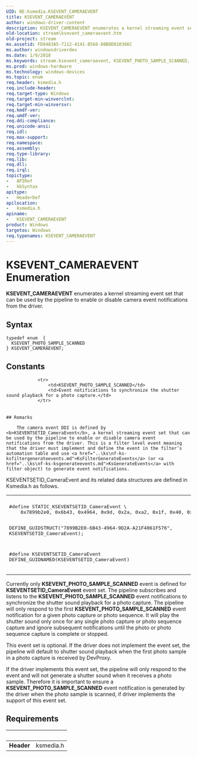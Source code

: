 ```yaml
---
UID: NE:ksmedia.KSEVENT_CAMERAEVENT
title: KSEVENT_CAMERAEVENT
author: windows-driver-content
description: KSEVENT_CAMERAEVENT enumerates a kernel streaming event set that can be used by the pipeline to enable or disable camera event notifications from the driver.
old-location: stream\ksevent_cameraevent.htm
old-project: stream
ms.assetid: FD9483A5-7112-4141-8566-80B8D010366C
ms.author: windowsdriverdev
ms.date: 1/9/2018
ms.keywords: stream.ksevent_cameraevent, KSEVENT_PHOTO_SAMPLE_SCANNED, ksmedia/KSEVENT_PHOTO_SAMPLE_SCANNED, KSEVENT_CAMERAEVENT enumeration [Streaming Media Devices], KSEVENT_CAMERAEVENT, ksmedia/KSEVENT_CAMERAEVENT
ms.prod: windows-hardware
ms.technology: windows-devices
ms.topic: enum
req.header: ksmedia.h
req.include-header: 
req.target-type: Windows
req.target-min-winverclnt: 
req.target-min-winversvr: 
req.kmdf-ver: 
req.umdf-ver: 
req.ddi-compliance: 
req.unicode-ansi: 
req.idl: 
req.max-support: 
req.namespace: 
req.assembly: 
req.type-library: 
req.lib: 
req.dll: 
req.irql: 
topictype:
-	APIRef
-	kbSyntax
apitype:
-	HeaderDef
apilocation:
-	ksmedia.h
apiname:
-	KSEVENT_CAMERAEVENT
product: Windows
targetos: Windows
req.typenames: KSEVENT_CAMERAEVENT
---
```


# KSEVENT_CAMERAEVENT Enumeration
<b>KSEVENT_CAMERAEVENT</b> enumerates a kernel streaming event set that can be used by the pipeline to enable or disable camera event notifications from the driver.

## Syntax
````
typedef enum  { 
  KSEVENT_PHOTO_SAMPLE_SCANNED
} KSEVENT_CAMERAEVENT;
````

## Constants

<table>
            
                <tr>
                    <td>KSEVENT_PHOTO_SAMPLE_SCANNED</td>
                    <td>Event notifications to synchronize the shutter sound playback for a photo capture.</td>
                </tr>
</table>

    ## Remarks

        The camera event DDI is defined by <b>KSEVENTSETID_CameraEvent</b>, a kernel streaming event set that can be used by the pipeline to enable or disable camera event notifications from the driver. This is a filter level event meaning that the driver must implement and define the event in the filter’s automation table and use <a href="..\ks\nf-ks-ksfiltergenerateevents.md">KsFilterGenerateEvents</a> (or <a href="..\ks\nf-ks-ksgenerateevents.md">KsGenerateEvents</a> with filter object) to generate event notifications.

KSEVENTSETID_CameraEvent and its related data structures are defined in Ksmedia.h as follows.

<div class="code"><span codelanguage=""><table>
<tr>
<th></th>
</tr>
<tr>
<td>
<pre>#define STATIC_KSEVENTSETID_CameraEvent \
    0x7899b2e0, 0x6b43, 0x4964, 0x9d, 0x2a, 0xa2, 0x1f, 0x40, 0x61, 0xf5, 0x76

DEFINE_GUIDSTRUCT("7899B2E0-6B43-4964-9D2A-A21F4061F576", KSEVENTSETID_CameraEvent);

#define KSEVENTSETID_CameraEvent DEFINE_GUIDNAMED(KSEVENTSETID_CameraEvent)</pre>
</td>
</tr>
</table></span></div>
Currently only <b>KSEVENT_PHOTO_SAMPLE_SCANNED</b> event is defined for <b>KSEVENTSETID_CameraEvent</b> event set.  The pipeline subscribes and listens to the <b>KSEVENT_PHOTO_SAMPLE_SCANNED</b> event notifications to synchronize the shutter sound playback for a photo capture.  The pipeline will only respond to the first <b>KSEVENT_PHOTO_SAMPLE_SCANNED</b> event notification for a given photo capture or photo sequence.  It will play the shutter sound only once for any single photo capture or photo sequence capture and ignore subsequent notifications until the photo or photo sequence capture is complete or stopped.

This event set is optional.  If the driver does not implement the event set, the pipeline will default to shutter sound playback when the first photo sample in a photo capture is received by DevProxy.

If the driver implements this event set, the pipeline will only respond to the event and will not generate a shutter sound when it receives a photo sample.  Therefore it is important to ensure a <b>KSEVENT_PHOTO_SAMPLE_SCANNED</b> event notification is generated by the driver when the photo sample is scanned, if driver implements the support of this event set.

## Requirements
| &nbsp; | &nbsp; |
| ---- |:---- |
| **Header** | ksmedia.h |